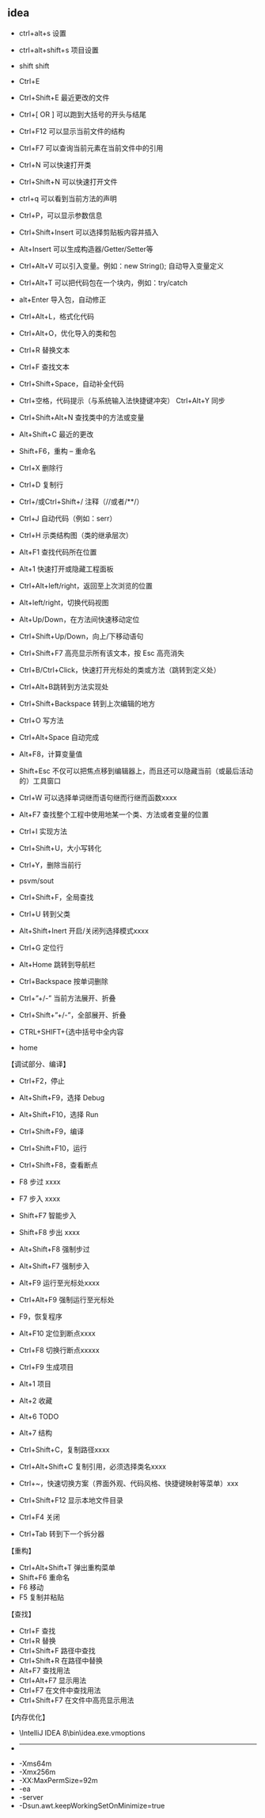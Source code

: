 idea
---

* ctrl+alt+s 设置
* ctrl+alt+shift+s 项目设置
* shift shift
* Ctrl+E
* Ctrl+Shift+E 最近更改的文件
* Ctrl+[ OR ] 可以跑到大括号的开头与结尾
* Ctrl+F12 可以显示当前文件的结构
* Ctrl+F7 可以查询当前元素在当前文件中的引用
* Ctrl+N 可以快速打开类
* Ctrl+Shift+N 可以快速打开文件
* ctrl+q 可以看到当前方法的声明
* Ctrl+P，可以显示参数信息
* Ctrl+Shift+Insert 可以选择剪贴板内容并插入
* Alt+Insert 可以生成构造器/Getter/Setter等
* Ctrl+Alt+V 可以引入变量。例如：new String(); 自动导入变量定义
* Ctrl+Alt+T 可以把代码包在一个块内，例如：try/catch
* alt+Enter 导入包，自动修正
* Ctrl+Alt+L，格式化代码
* Ctrl+Alt+O，优化导入的类和包
* Ctrl+R 替换文本
* Ctrl+F 查找文本


* Ctrl+Shift+Space，自动补全代码
* Ctrl+空格，代码提示（与系统输入法快捷键冲突）
Ctrl+Alt+Y 同步


* Ctrl+Shift+Alt+N 查找类中的方法或变量
* Alt+Shift+C 最近的更改
* Shift+F6，重构 – 重命名
* Ctrl+X 删除行
* Ctrl+D 复制行
* Ctrl+/或Ctrl+Shift+/ 注释（//或者/**/）

* Ctrl+J 自动代码（例如：serr）
* Ctrl+H 示类结构图（类的继承层次）
* Alt+F1 查找代码所在位置
* Alt+1 快速打开或隐藏工程面板
* Ctrl+Alt+left/right，返回至上次浏览的位置
* Alt+left/right，切换代码视图
* Alt+Up/Down，在方法间快速移动定位
* Ctrl+Shift+Up/Down，向上/下移动语句
* Ctrl+Shift+F7 高亮显示所有该文本，按 Esc 高亮消失
* Ctrl+B/Ctrl+Click，快速打开光标处的类或方法（跳转到定义处）
* Ctrl+Alt+B跳转到方法实现处
* Ctrl+Shift+Backspace 转到上次编辑的地方
* Ctrl+O 写方法
* Ctrl+Alt+Space 自动完成
* Alt+F8，计算变量值
* Shift+Esc 不仅可以把焦点移到编辑器上，而且还可以隐藏当前（或最后活动的）工具窗口
* Ctrl+W 可以选择单词继而语句继而行继而函数xxxx
* Alt+F7 查找整个工程中使用地某一个类、方法或者变量的位置
* Ctrl+I 实现方法
* Ctrl+Shift+U，大小写转化
* Ctrl+Y，删除当前行


* psvm/sout
* Ctrl+Shift+F，全局查找
* Ctrl+U 转到父类
* Alt+Shift+Inert 开启/关闭列选择模式xxxx
* Ctrl+G 定位行
* Alt+Home 跳转到导航栏
* Ctrl+Backspace 按单词删除
* Ctrl+”+/-” 当前方法展开、折叠
* Ctrl+Shift+”+/-”，全部展开、折叠
* CTRL+SHIFT+{选中括号中全内容
* home


【调试部分、编译】
* Ctrl+F2，停止
* Alt+Shift+F9，选择 Debug
* Alt+Shift+F10，选择 Run
* Ctrl+Shift+F9，编译
* Ctrl+Shift+F10，运行
* Ctrl+Shift+F8，查看断点
* F8 步过 xxxx
* F7 步入 xxxx
* Shift+F7 智能步入
* Shift+F8 步出 xxxx
* Alt+Shift+F8 强制步过
* Alt+Shift+F7 强制步入
* Alt+F9 运行至光标处xxxx
* Ctrl+Alt+F9 强制运行至光标处
* F9，恢复程序
* Alt+F10 定位到断点xxxx
* Ctrl+F8 切换行断点xxxxx
* Ctrl+F9 生成项目
* Alt+1 项目
* Alt+2 收藏
* Alt+6 TODO
* Alt+7 结构
* Ctrl+Shift+C，复制路径xxxx
* Ctrl+Alt+Shift+C 复制引用，必须选择类名xxxx

* Ctrl+~，快速切换方案（界面外观、代码风格、快捷键映射等菜单）xxx
* Ctrl+Shift+F12 显示本地文件目录
* Ctrl+F4 关闭
* Ctrl+Tab 转到下一个拆分器

【重构】
* Ctrl+Alt+Shift+T 弹出重构菜单
* Shift+F6 重命名
* F6 移动
* F5 复制并粘贴

【查找】
* Ctrl+F 查找
* Ctrl+R 替换
* Ctrl+Shift+F 路径中查找
* Ctrl+Shift+R 在路径中替换
* Alt+F7 查找用法
* Ctrl+Alt+F7 显示用法
* Ctrl+F7 在文件中查找用法
* Ctrl+Shift+F7 在文件中高亮显示用法

【内存优化】
* \IntelliJ IDEA 8\bin\idea.exe.vmoptions  
* -----------------------------------------  
* -Xms64m  
* -Xmx256m  
* -XX:MaxPermSize=92m  
* -ea  
* -server  
* -Dsun.awt.keepWorkingSetOnMinimize=true
